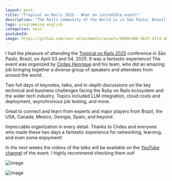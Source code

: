 ```yaml
---
layout: post
title: "Tropical on Rails 2025 - What an incredible event!"
description: "The Rails community of the World is in São Paulo, Brazil!"
tags: programming english
categories: misc
youtubeId:
image: https://github.com/user-attachments/assets/9980c90b-9b37-4fc4-a09e-d22b5a8e17e9
---
```


I had the pleasure of attending the [Tropical on Rails 2025](https://tropicalonrails.com/) conference in São Paulo, Brazil, on April 03 and 04, 2025. It was a fantastic experience!
The event was organized by [Cirdes Henrique](https://www.linkedin.com/in/cirdeshenrique/) and his team, who did an amazing job bringing together a diverse group of speakers and attendees from around the world.

Two full days of keynotes, talks, and in-depth discussions on the key technical and business challenges facing the Ruby on Rails ecosystem and the wider tech industry. Topics included LLM integration, cloud costs and deployment, asynchronous job testing, and more.

Great to connect and learn from experts and major players from Brazil, the USA, Canada, Mexico, Georgia, Spain, and beyond.

Impeccable organization in every detail. Thanks to Cirdes and everyone who made these two days a fantastic experience for networking, learning, and even some enjoyment!

In the next weeks the videos of the talks will be available on the [YouTube channel](https://www.youtube.com/@tropicalonrails) of the event. I highly recommend checking them out!

![image](https://github.com/user-attachments/assets/9980c90b-9b37-4fc4-a09e-d22b5a8e17e9)

![image](https://github.com/user-attachments/assets/fdfe8647-278d-412c-ab02-a5c7e9f9a57c)



